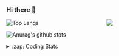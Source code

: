 ### Hi there 👋

<!--
**tao8687/tao8687** is a ✨ _special_ ✨ repository because its `README.md` (this file) appears on your GitHub profile.

Here are some ideas to get you started:

- 🔭 I’m currently working on ...
- 🌱 I’m currently learning ...
- 👯 I’m looking to collaborate on ...
- 🤔 I’m looking for help with ...
- 💬 Ask me about ...
- 📫 How to reach me: ...
- 😄 Pronouns: ...
- ⚡ Fun fact: ...
-->

<img align='right' src="https://media.giphy.com/media/M9gbBd9nbDrOTu1Mqx/giphy.gif" width="240">

  
![Top Langs](https://github-readme-stats.vercel.app/api/top-langs/?username=tao8687&layout=compact&title_color=23238E&text_color=A67D3D)

![Anurag's github stats](https://github-readme-stats.vercel.app/api?username=tao8687&show_icons=true&&text_color=A67D3D&title_color=23238E&show_icons=false&count_private=true&hide=stars)

<details>
  <summary>:zap: Coding Stats</summary>
  <br>
    
<!--START_SECTION:waka-->
![Code Time](http://img.shields.io/badge/Code%20Time-1%2C720%20hrs%2030%20mins-blue)

![Profile Views](http://img.shields.io/badge/Profile%20Views-1-blue)

**🐱 My GitHub Data** 

> 📦 1.5 MB Used in GitHub's Storage 
 > 
> 🏆 334 Contributions in the Year 2024
 > 
> 🚫 Not Opted to Hire
 > 
> 📜 61 Public Repositories 
 > 
> 🔑 25 Private Repositories 
 > 
**I'm an Early 🐤** 

```text
🌞 Morning                1552 commits        ██████████████████████░░░   87.93 % 
🌆 Daytime                90 commits          █░░░░░░░░░░░░░░░░░░░░░░░░   05.10 % 
🌃 Evening                119 commits         ██░░░░░░░░░░░░░░░░░░░░░░░   06.74 % 
🌙 Night                  4 commits           ░░░░░░░░░░░░░░░░░░░░░░░░░   00.23 % 
```
📅 **I'm Most Productive on Wednesday** 

```text
Monday                   254 commits         ████░░░░░░░░░░░░░░░░░░░░░   14.39 % 
Tuesday                  240 commits         ███░░░░░░░░░░░░░░░░░░░░░░   13.60 % 
Wednesday                310 commits         ████░░░░░░░░░░░░░░░░░░░░░   17.56 % 
Thursday                 234 commits         ███░░░░░░░░░░░░░░░░░░░░░░   13.26 % 
Friday                   250 commits         ████░░░░░░░░░░░░░░░░░░░░░   14.16 % 
Saturday                 243 commits         ███░░░░░░░░░░░░░░░░░░░░░░   13.77 % 
Sunday                   234 commits         ███░░░░░░░░░░░░░░░░░░░░░░   13.26 % 
```


📊 **This Week I Spent My Time On** 

```text
🕑︎ Time Zone: Asia/Shanghai

💬 Programming Languages: 
C++                      1 hr 55 mins        █████░░░░░░░░░░░░░░░░░░░░   19.53 % 
CMake                    1 hr 50 mins        █████░░░░░░░░░░░░░░░░░░░░   18.63 % 
Other                    1 hr 45 mins        ████░░░░░░░░░░░░░░░░░░░░░   17.79 % 
Python                   1 hr 41 mins        ████░░░░░░░░░░░░░░░░░░░░░   17.17 % 
Bash                     1 hr 10 mins        ███░░░░░░░░░░░░░░░░░░░░░░   11.97 % 

🔥 Editors: 
VS Code                  9 hrs 51 mins       █████████████████████████   100.00 % 

🐱‍💻 Projects: 
autox                    7 hrs 21 mins       ███████████████████░░░░░░   74.68 % 
Unknown Project          1 hr 15 mins        ███░░░░░░░░░░░░░░░░░░░░░░   12.77 % 
ndt_localizer            40 mins             ██░░░░░░░░░░░░░░░░░░░░░░░   06.78 % 
screenshot-to-code       22 mins             █░░░░░░░░░░░░░░░░░░░░░░░░   03.77 % 
ndt_localizer_ws         11 mins             ░░░░░░░░░░░░░░░░░░░░░░░░░   01.99 % 

💻 Operating System: 
Linux                    9 hrs 51 mins       █████████████████████████   100.00 % 
```

**I Mostly Code in C++** 

```text
C++                      11 repos            ████████░░░░░░░░░░░░░░░░░   31.43 % 
Python                   10 repos            ███████░░░░░░░░░░░░░░░░░░   28.57 % 
JavaScript               2 repos             █░░░░░░░░░░░░░░░░░░░░░░░░   05.71 % 
Batchfile                1 repo              █░░░░░░░░░░░░░░░░░░░░░░░░   02.86 % 
HTML                     1 repo              █░░░░░░░░░░░░░░░░░░░░░░░░   02.86 % 
```



**Timeline**

![Lines of Code chart](https://raw.githubusercontent.com/tao8687/tao8687/master/assets/bar_graph.png)


 Last Updated on 08/11/2024 01:38:41 UTC
<!--END_SECTION:waka-->
</details>
